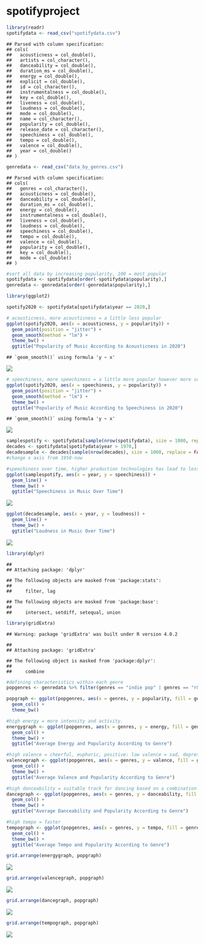 spotifyproject
================

``` r
library(readr)
spotifydata <- read_csv("spotifydata.csv")
```

    ## Parsed with column specification:
    ## cols(
    ##   acousticness = col_double(),
    ##   artists = col_character(),
    ##   danceability = col_double(),
    ##   duration_ms = col_double(),
    ##   energy = col_double(),
    ##   explicit = col_double(),
    ##   id = col_character(),
    ##   instrumentalness = col_double(),
    ##   key = col_double(),
    ##   liveness = col_double(),
    ##   loudness = col_double(),
    ##   mode = col_double(),
    ##   name = col_character(),
    ##   popularity = col_double(),
    ##   release_date = col_character(),
    ##   speechiness = col_double(),
    ##   tempo = col_double(),
    ##   valence = col_double(),
    ##   year = col_double()
    ## )

``` r
genredata <- read_csv("data_by_genres.csv")
```

    ## Parsed with column specification:
    ## cols(
    ##   genres = col_character(),
    ##   acousticness = col_double(),
    ##   danceability = col_double(),
    ##   duration_ms = col_double(),
    ##   energy = col_double(),
    ##   instrumentalness = col_double(),
    ##   liveness = col_double(),
    ##   loudness = col_double(),
    ##   speechiness = col_double(),
    ##   tempo = col_double(),
    ##   valence = col_double(),
    ##   popularity = col_double(),
    ##   key = col_double(),
    ##   mode = col_double()
    ## )

``` r
#sort all data by increasing popularity, 100 = most popular
spotifydata <- spotifydata[order(-spotifydata$popularity),]
genredata <- genredata[order(-genredata$popularity),]
```

``` r
library(ggplot2)

spotify2020 <- spotifydata[spotifydata$year == 2020,]

# acousticness, more acousticness = a little less popular
ggplot(spotify2020, aes(x = acousticness, y = popularity)) +
  geom_point(position = "jitter") +
  geom_smooth(method = "lm") +
  theme_bw() +
  ggtitle("Popularity of Music According to Acousticness in 2020")
```

    ## `geom_smooth()` using formula 'y ~ x'

![](dataresviz_files/figure-gfm/unnamed-chunk-3-1.png)<!-- -->

``` r
# speechiness, more speechiness = a little more popular however more songs are less speechy
ggplot(spotify2020, aes(x = speechiness, y = popularity)) +
  geom_point(position = "jitter") +
  geom_smooth(method = "lm") +
  theme_bw() +
  ggtitle("Popularity of Music According to Speechiness in 2020")
```

    ## `geom_smooth()` using formula 'y ~ x'

![](dataresviz_files/figure-gfm/unnamed-chunk-3-2.png)<!-- -->

``` r
samplespotify <- spotifydata[sample(nrow(spotifydata), size = 1000, replace = FALSE),]
decades <- spotifydata[spotifydata$year > 1970,]
decadesample <- decades[sample(nrow(decades), size = 1000, replace = FALSE),]
#change x axis from 1950-now

#speechiness over time, higher production technologies has lead to less speechiness in music
ggplot(samplespotify, aes(x = year, y = speechiness)) +
  geom_line() +
  theme_bw() +
  ggtitle("Speechiness in Music Over Time")
```

![](dataresviz_files/figure-gfm/unnamed-chunk-4-1.png)<!-- -->

``` r
ggplot(decadesample, aes(x = year, y = loudness)) +
  geom_line() +
  theme_bw() +
  ggtitle("Loudness in Music Over Time")
```

![](dataresviz_files/figure-gfm/unnamed-chunk-4-2.png)<!-- -->

``` r
library(dplyr)
```

    ## 
    ## Attaching package: 'dplyr'

    ## The following objects are masked from 'package:stats':
    ## 
    ##     filter, lag

    ## The following objects are masked from 'package:base':
    ## 
    ##     intersect, setdiff, setequal, union

``` r
library(gridExtra)
```

    ## Warning: package 'gridExtra' was built under R version 4.0.2

    ## 
    ## Attaching package: 'gridExtra'

    ## The following object is masked from 'package:dplyr':
    ## 
    ##     combine

``` r
#defining characteristics within each genre
popgenres <- genredata %>% filter(genres == "indie pop" | genres == "r&b" | genres == "rap" | genres == "edm" | genres == "alternative rock")

popgraph <- ggplot(popgenres, aes(x = genres, y = popularity, fill = genres)) +
  geom_col() +
  theme_bw()

#high energy = more intensity and activity.
energygraph <- ggplot(popgenres, aes(x = genres, y = energy, fill = genres)) +
  geom_col() +
  theme_bw() +
  ggtitle("Average Energy and Popularity According to Genre")

#high valence = cheerful, euphoric, positive: low valence = sad, depressed, negative
valencegraph <- ggplot(popgenres, aes(x = genres, y = valence, fill = genres)) +
  geom_col() +
  theme_bw() +
  ggtitle("Average Valence and Popularity According to Genre")

#high danceability = suitable track for dancing based on a combination of musical elements
dancegraph <- ggplot(popgenres, aes(x = genres, y = danceability, fill = genres)) +
  geom_col() +
  theme_bw() +
  ggtitle("Average Danceability and Popularity According to Genre")

#high tempo = faster
tempograph <- ggplot(popgenres, aes(x = genres, y = tempo, fill = genres)) +
  geom_col() +
  theme_bw() +
  ggtitle("Average Tempo and Popularity According to Genre")

grid.arrange(energygraph, popgraph)
```

![](dataresviz_files/figure-gfm/unnamed-chunk-5-1.png)<!-- -->

``` r
grid.arrange(valencegraph, popgraph)
```

![](dataresviz_files/figure-gfm/unnamed-chunk-5-2.png)<!-- -->

``` r
grid.arrange(dancegraph, popgraph)
```

![](dataresviz_files/figure-gfm/unnamed-chunk-5-3.png)<!-- -->

``` r
grid.arrange(tempograph, popgraph)
```

![](dataresviz_files/figure-gfm/unnamed-chunk-5-4.png)<!-- -->
